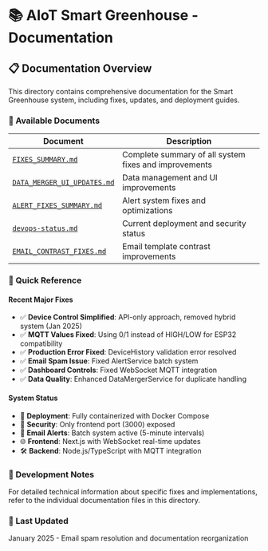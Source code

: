 # 📚 AIoT Smart Greenhouse - Documentation

## 📋 Documentation Overview

This directory contains comprehensive documentation for the Smart Greenhouse system, including fixes, updates, and deployment guides.

### 📖 Available Documents

| Document | Description |
|----------|-------------|
| [`FIXES_SUMMARY.md`](FIXES_SUMMARY.md) | Complete summary of all system fixes and improvements |
| [`DATA_MERGER_UI_UPDATES.md`](DATA_MERGER_UI_UPDATES.md) | Data management and UI improvements |
| [`ALERT_FIXES_SUMMARY.md`](ALERT_FIXES_SUMMARY.md) | Alert system fixes and optimizations |
| [`devops-status.md`](devops-status.md) | Current deployment and security status |
| [`EMAIL_CONTRAST_FIXES.md`](EMAIL_CONTRAST_FIXES.md) | Email template contrast improvements |

### 🎯 Quick Reference

#### Recent Major Fixes
- ✅ **Device Control Simplified**: API-only approach, removed hybrid system (Jan 2025)
- ✅ **MQTT Values Fixed**: Using 0/1 instead of HIGH/LOW for ESP32 compatibility
- ✅ **Production Error Fixed**: DeviceHistory validation error resolved
- ✅ **Email Spam Issue**: Fixed AlertService batch system
- ✅ **Dashboard Controls**: Fixed WebSocket MQTT integration
- ✅ **Data Quality**: Enhanced DataMergerService for duplicate handling

#### System Status
- 🚀 **Deployment**: Fully containerized with Docker Compose
- 🔐 **Security**: Only frontend port (3000) exposed
- 📧 **Email Alerts**: Batch system active (5-minute intervals)
- 🌐 **Frontend**: Next.js with WebSocket real-time updates
- 🛠️ **Backend**: Node.js/TypeScript with MQTT integration

### 🔧 Development Notes

For detailed technical information about specific fixes and implementations, refer to the individual documentation files in this directory.

### 📅 Last Updated
January 2025 - Email spam resolution and documentation reorganization
